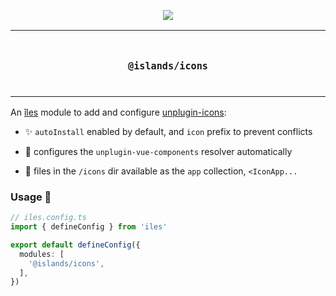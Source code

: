 <p align="center">
  <a href="https://iles-docs.netlify.app">
    <img src="https://github.com/ElMassimo/iles/blob/main/docs/images/banner.png"/>
  </a>
</p>

<p align="center">
<table>
<tbody>
<td align="center">
<br/>
<p align="center">
  <h3><samp>@islands/icons</samp></h3>
  <img width="2000" height="0">
</p>
</td>
</tbody>
</table>
</p>

[îles]: https://github.com/ElMassimo/iles
[components]: https://iles-docs.netlify.app/guide/project-structure
[unplugin-icons]: https://github.com/antfu/unplugin-icons

An [îles] module to add and configure [unplugin-icons]:

- ✨ `autoInstall` enabled by default, and `icon` prefix to prevent conflicts

- 🧱 configures the `unplugin-vue-components` resolver automatically

- 🎨 files in the `/icons` dir available as the `app` collection, `<IconApp...`


### Usage 🚀

```ts
// iles.config.ts
import { defineConfig } from 'iles'

export default defineConfig({
  modules: [
    '@islands/icons',
  ],
})
```
